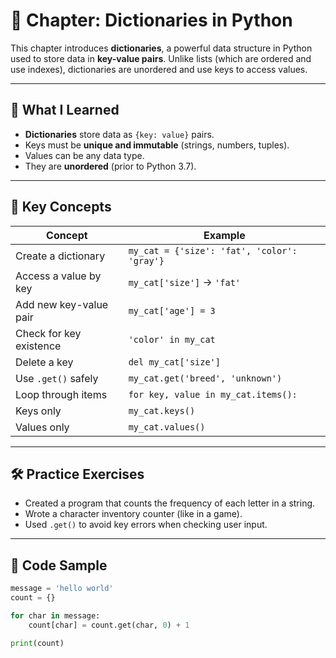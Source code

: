 # 📘 Chapter: Dictionaries in Python

This chapter introduces **dictionaries**, a powerful data structure in Python used to store data in **key-value pairs**. Unlike lists (which are ordered and use indexes), dictionaries are unordered and use keys to access values.

---

## 🧠 What I Learned

- **Dictionaries** store data as `{key: value}` pairs.
- Keys must be **unique and immutable** (strings, numbers, tuples).
- Values can be any data type.
- They are **unordered** (prior to Python 3.7).

---

## 🔑 Key Concepts

| Concept | Example |
|--------|---------|
| Create a dictionary | `my_cat = {'size': 'fat', 'color': 'gray'}` |
| Access a value by key | `my_cat['size']` → `'fat'` |
| Add new key-value pair | `my_cat['age'] = 3` |
| Check for key existence | `'color' in my_cat` |
| Delete a key | `del my_cat['size']` |
| Use `.get()` safely | `my_cat.get('breed', 'unknown')` |
| Loop through items | `for key, value in my_cat.items():` |
| Keys only | `my_cat.keys()` |
| Values only | `my_cat.values()` |

---

## 🛠️ Practice Exercises

- Created a program that counts the frequency of each letter in a string.
- Wrote a character inventory counter (like in a game).
- Used `.get()` to avoid key errors when checking user input.

---

## 🧪 Code Sample

```python
message = 'hello world'
count = {}

for char in message:
    count[char] = count.get(char, 0) + 1

print(count)
